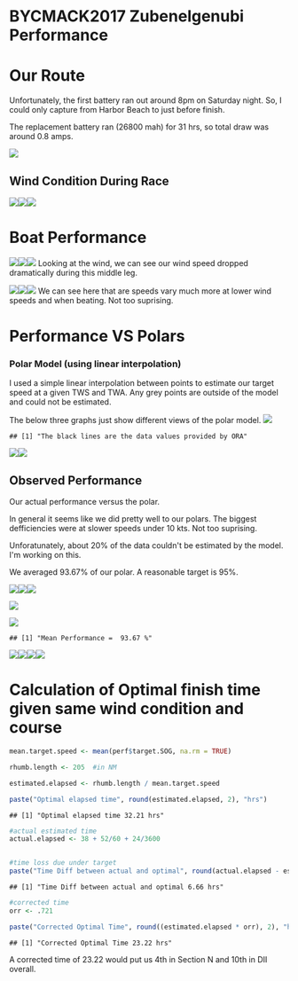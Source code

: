 BYCMACK2017 Zubenelgenubi Performance
================

Our Route
=========

Unfortunately, the first battery ran out around 8pm on Saturday night. So, I could only capture from Harbor Beach to just before finish.

The replacement battery ran (26800 mah) for 31 hrs, so total draw was around 0.8 amps.

![](bycmack_performance_files/figure-markdown_github/plot%20path-1.png)

Wind Condition During Race
--------------------------

![](bycmack_performance_files/figure-markdown_github/Wind%20Data-1.png)![](bycmack_performance_files/figure-markdown_github/Wind%20Data-2.png)![](bycmack_performance_files/figure-markdown_github/Wind%20Data-3.png)

Boat Performance
================

![](bycmack_performance_files/figure-markdown_github/Speed%20Over%20The%20Trip-1.png)![](bycmack_performance_files/figure-markdown_github/Speed%20Over%20The%20Trip-2.png)![](bycmack_performance_files/figure-markdown_github/Speed%20Over%20The%20Trip-3.png) Looking at the wind, we can see our wind speed dropped dramatically during this middle leg.

![](bycmack_performance_files/figure-markdown_github/unnamed-chunk-1-1.png)![](bycmack_performance_files/figure-markdown_github/unnamed-chunk-1-2.png)![](bycmack_performance_files/figure-markdown_github/unnamed-chunk-1-3.png) We can see here that are speeds vary much more at lower wind speeds and when beating. Not too suprising.

Performance VS Polars
=====================

### Polar Model (using linear interpolation)

I used a simple linear interpolation between points to estimate our target speed at a given TWS and TWA. Any grey points are outside of the model and could not be estimated.

The below three graphs just show different views of the polar model. ![](bycmack_performance_files/figure-markdown_github/unnamed-chunk-3-1.png)

    ## [1] "The black lines are the data values provided by ORA"

![](bycmack_performance_files/figure-markdown_github/unnamed-chunk-3-2.png)![](bycmack_performance_files/figure-markdown_github/unnamed-chunk-3-3.png)

Observed Performance
--------------------

Our actual performance versus the polar.

In general it seems like we did pretty well to our polars. The biggest defficiencies were at slower speeds under 10 kts. Not too suprising.

Unforatunately, about 20% of the data couldn't be estimated by the model. I'm working on this.

We averaged 93.67% of our polar. A reasonable target is 95%.

![](bycmack_performance_files/figure-markdown_github/plot%20polars-1.png)![](bycmack_performance_files/figure-markdown_github/plot%20polars-2.png)![](bycmack_performance_files/figure-markdown_github/plot%20polars-3.png)

![](bycmack_performance_files/figure-markdown_github/unnamed-chunk-4-1.png)

![](bycmack_performance_files/figure-markdown_github/histogram%20of%20Polar%20Performance-1.png)

    ## [1] "Mean Performance =  93.67 %"

![](bycmack_performance_files/figure-markdown_github/histogram%20of%20Polar%20Performance-2.png)![](bycmack_performance_files/figure-markdown_github/histogram%20of%20Polar%20Performance-3.png)![](bycmack_performance_files/figure-markdown_github/histogram%20of%20Polar%20Performance-4.png)![](bycmack_performance_files/figure-markdown_github/histogram%20of%20Polar%20Performance-5.png)

Calculation of Optimal finish time given same wind condition and course
=======================================================================

``` r
mean.target.speed <- mean(perf$target.SOG, na.rm = TRUE)

rhumb.length <- 205  #in NM

estimated.elapsed <- rhumb.length / mean.target.speed

paste("Optimal elapsed time", round(estimated.elapsed, 2), "hrs")  
```

    ## [1] "Optimal elapsed time 32.21 hrs"

``` r
#actual estimated time 
actual.elapsed <- 38 + 52/60 + 24/3600


#time loss due under target
paste("Time Diff between actual and optimal", round(actual.elapsed - estimated.elapsed, 2), "hrs")
```

    ## [1] "Time Diff between actual and optimal 6.66 hrs"

``` r
#corrected time
orr <- .721

paste("Corrected Optimal Time", round((estimated.elapsed * orr), 2), "hrs")
```

    ## [1] "Corrected Optimal Time 23.22 hrs"

A corrected time of 23.22 would put us 4th in Section N and 10th in DII overall.
